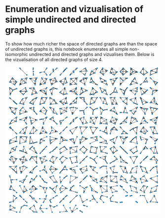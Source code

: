 # Enumeration and vizualisation of simple undirected and directed graphs

To show how much richer the space of directed graphs are than the space of undirected graphs is, this notebook enumerates all simple non-isomorphic undirected and directed graphs and vizualises them. Below is the vizualisation of all directed graphs of size 4.

![vizualisation](./all-directed-graphs-of-size-4.png)

